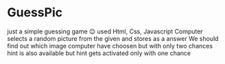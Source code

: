 # GuessPic
just a simple guessing game 😉 used Html, Css, Javascript
Computer selects a random picture from the given and stores as a answer
We should find out which image computer have choosen but with only two chances
hint is also available but hint gets activated only with one chance


